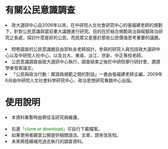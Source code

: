 # 有關公民意識調查
<li>政大選研中心自2006年以來，在中研院人文社會研究中心的張福建老師的規劃下，針對公民意識與當前重大議題進行研究。目的在於結合規範政治與經驗政治研究之長處，探討什麼是好的公民，而民眾又是基於那些公民價值思考重要的議題。    </li>

<li>問卷調查的公民意識題目由郭秋永老師設計。參與的研究人員包括政大選研中心以及中研院人社中心，以及台大、東吳、淡江、世新、中正等校老師。  </li>

<li>公民意識調查由政大選研中心執行，調查結束之後於中研院舉行研討會，邀請學者發表論文。   </li>

<li>「公民與政治行動：實證與規範之間的對話」一書由張福建老師主編，2009年6月由中研院人文社會科學研究中心、政治思想研究專題中心出版。  </li>

# 使用說明
<li>本資料集暫時由蔡佳泓研究員維護。 </li> 

<li>右邊<span style="color:green">「clone or download」</span>可自行下載檔案。  </li>

<li>如果使用者願意公開提供相關語法、文章，請來信告知。  </li>

<li>未來將陸續補充過去執行的調查資料。  </li>
